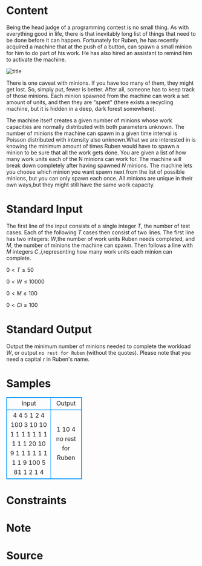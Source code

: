 
# Content

Being the head judge of a programming contest is no small thing. As with everything good in life, there is that inevitably long list of things that need to be done before it can happen. Fortunately for Ruben, he has recently acquired a machine that at the push of a button, can spawn a small minion for him to do part of his work. He has also hired an assistant to remind him to activate the machine.

![title](/source/lutece/ruben-spawns/img/aHR0cHM6Ly9hY20udWVzdGMuZWR1LmNuL21lZGlhL2ltYWdlL3Byb2JsZW0vNzE1LzIwMTQwOTAxMTgyNTE2NTM5MzEucG5n.png)

There is one caveat with minions. If you have too many of them, they might get lost. So, simply put, fewer is better. After all, someone has to keep track of those minions. Each minion spawned from the machine can work a set amount of units, and then they are "spent" (there exists a recycling machine, but it is hidden in a deep, dark forest somewhere).

The machine itself creates a given number of minions whose work capacities are normally distributed with both parameters unknown. The number of minions the machine can spawn in a given time interval is Poisson distributed with intensity also unknown.What we are interested in is knowing the minimum amount of times Ruben would have to spawn a minion to be sure that all the work gets done. You are given a list of how many work units each of the N minions can work for. The machine will break down completely after having spawned $N$ minions. The machine lets you choose which minion you want spawn next from the list of possible minions, but you can only spawn each once. All minions are unique in their own ways,but they might still have the same work capacity.

# Standard Input

The first line of the input consists of a single integer $T$, the number of test cases. Each of the following $T$ cases then consist of two lines. The first line has two integers: $W$,the number of work units Ruben needs completed, and $M$, the number of minions the machine can spawn. Then follows a line with $M$ integers $C\_i$,representing how many work units each minion can complete.

$0 < T \le 50$

$0 < W \le 10000$

$0 < M \le 100$

$0 < Ci \le 100$

# Standard Output

Output the minimum number of minions needed to complete the workload $W$, or output `no rest for Ruben` (without the quotes). Please note that you need a capital $r$ in Ruben's name.

# Samples

<style>
        table,table tr th, table tr td { border:1px solid #0094ff; }
        table { width: 200px; min-height: 25px; line-height: 25px; text-align: center; border-collapse: collapse;}   
    </style>
<table>
	<tr>
		<td>Input</td>
		<td>Output</td>
	</tr>
<tr><td>4
4 5
1 2 4 100 3
10 10
1 1 1 1 1 1 1 1 1 1
20 10
9 1 1 1 1 1 1 1 1 9
100 5
81 1 2 1 4</td><td>1
10
4
no rest for Ruben</td></tr></table>


# Constraints



# Note



# Source


